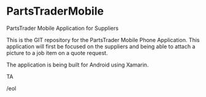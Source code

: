 # PartsTraderMobile
PartsTrader Mobile Application for Suppliers

This is the GIT repository for the PartsTrader Mobile Phone Application.  This application will first be focused on the suppliers and being able to attach a picture to a job item on a quote request.

The application is being built for Android using Xamarin.

TA

/eol
